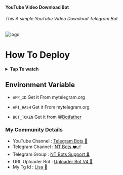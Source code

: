 #### YouTube Video Download Bot
###### This A simple YouTube Video Download Telegram Bot


![logo](https://graph.org/file/754b7faa1308a13fc917f.jpg)


# How To Deploy

<b><details><summary>Tap To watch</summary>

### Heroku Video
<a href="https://youtu.be/ms_ApEgb0SA?feature=shared"><img alt="how to create" src="https://img.shields.io/badge/-YouTube-red?style=for-the-badge&logo=youtube&logoColor=white"/></a> 

### Render Video
<a href="https://youtu.be/NYvMsC5Y_oI?feature=shared"><img alt="how to create" src="https://img.shields.io/badge/-YouTube-red?style=for-the-badge&logo=youtube&logoColor=white"/></a>

</b>
</details>

## Environment Variable

* `APP_ID` Get it From mytelegram.org

* `API_HASH` Get it From mytelegram.org

* `BOT_TOKEN` Get it from [@Botfather](https://t.me/botfather)


### My Community Details


- YouTube Channel : [Telegram Bots 🤖](https://youtube.com/@NTBOT?feature=shared)
- Telegram Channel : [NT Bots ❤️‍🩹](https://t.me/NT_BOT_CHANNEL)
- Telegram Group : [NT Bots Support 🎗️](https://t.me/NT_BOTS_SUPPORT)
- URL Uploader Bot : [Uploader Bot V4 🚀](https://t.me/UploadLinkToFileBot)
- My Tg Id : [Lisa 👑](https://t.me/LISA_FAN_LK)
